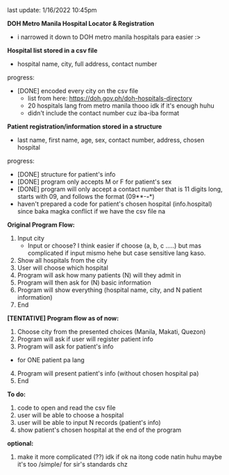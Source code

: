 last update: 1/16/2022 10:45pm

**DOH Metro Manila Hospital Locator & Registration**
- i narrowed it down to DOH metro manila hospitals para easier :>

**Hospital list stored in a csv file**
- hospital name, city, full address, contact number

progress:
- [DONE] encoded every city on the csv file
  - list from here: https://doh.gov.ph/doh-hospitals-directory
  - 20 hospitals lang from metro manila thooo idk if it's enough huhu
  - didn't include the contact number cuz iba-iba format 

**Patient registration/information stored in a structure**
- last name, first name, age, sex, contact number, address, chosen hospital 

progress:
- [DONE] structure for patient's info
- [DONE] program only accepts M or F for patient's sex
- [DONE] program will only accept a contact number that is 11 digits long, starts with 09, and follows the format (09**-***-****)
- haven't prepared a code for patient's chosen hospital (info.hospital) since baka magka conflict if we have the csv file na

**Original Program Flow:**
1. Input city
    - Input or choose? I think easier if choose (a, b, c .....) but mas complicated if input mismo hehe but case sensitive lang kaso.
2. Show all hospitals from the city
3. User will choose which hospital
4. Program will ask how many patients (N) will they admit in
5. Program will then ask for (N) basic information 
6. Program will show everything (hospital name, city, and N patient information)
7. End

**[TENTATIVE] Program flow as of now:**
1. Choose city from the presented choices (Manila, Makati, Quezon)
2. Program will ask if user will register patient info
3. Program will ask for patient's info
  - for ONE patient pa lang
4. Program will present patient's info (without chosen hospital pa)
5. End

**To do:**
1. code to open and read the csv file
2. user will be able to choose a hospital
3. user will be able to input N records (patient's info)
4. show patient's chosen hospital at the end of the program

**optional:**
1. make it more complicated (??) idk if ok na itong code natin huhu maybe it's too /simple/ for sir's standards chz
